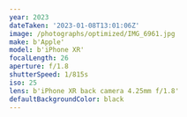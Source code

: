 ```yaml
---
year: 2023
dateTaken: '2023-01-08T13:01:06Z'
image: /photographs/optimized/IMG_6961.jpg
make: b'Apple'
model: b'iPhone XR'
focalLength: 26
aperture: f/1.8
shutterSpeed: 1/815s
iso: 25
lens: b'iPhone XR back camera 4.25mm f/1.8'
defaultBackgroundColor: black
---
```

